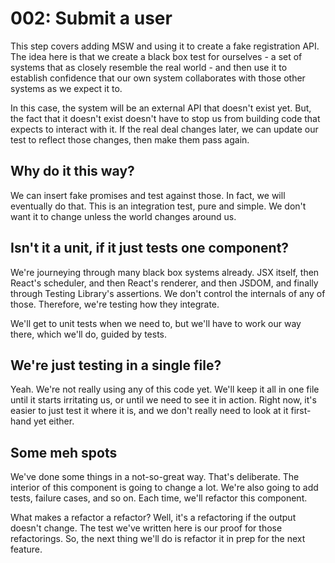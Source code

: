 # 002: Submit a user

This step covers adding MSW and using it to create a fake registration API. The idea here is that we create a black box test for ourselves - a set of systems that as closely resemble the real world - and then use it to establish confidence that our own system collaborates with those other systems as we expect it to.

In this case, the system will be an external API that doesn't exist yet. But, the fact that it doesn't exist doesn't have to stop us from building code that expects to interact with it. If the real deal changes later, we can update our test to reflect those changes, then make them pass again.

## Why do it this way?

We can insert fake promises and test against those. In fact, we will eventually do that. This is an integration test, pure and simple. We don't want it to change unless the world changes around us.

## Isn't it a unit, if it just tests one component?

We're journeying through many black box systems already. JSX itself, then React's scheduler, and then React's renderer, and then JSDOM, and finally through Testing Library's assertions. We don't control the internals of any of those. Therefore, we're testing how they integrate.

We'll get to unit tests when we need to, but we'll have to work our way there, which we'll do, guided by tests.

## We're just testing in a single file?

Yeah. We're not really using any of this code yet. We'll keep it all in one file until it starts irritating us, or until we need to see it in action. Right now, it's easier to just test it where it is, and we don't really need to look at it first-hand yet either.

## Some meh spots

We've done some things in a not-so-great way. That's deliberate. The interior of this component is going to change a lot. We're also going to add tests, failure cases, and so on. Each time, we'll refactor this component.

What makes a refactor a refactor? Well, it's a refactoring if the output doesn't change. The test we've written here is our proof for those refactorings. So, the next thing we'll do is refactor it in prep for the next feature.
